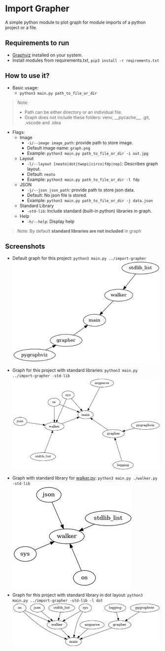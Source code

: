 # Import Grapher

A simple python module to plot graph for module imports of a python project or a file.

## Requirements to run
- [Graphviz](https://graphviz.org/download/) installed on your system.
- Install modules from requirements.txt, `pip3 install -r reqirements.txt`

## How to use it?
- Basic usage:
  - `python3 main.py path_to_file_or_dir`

> Note: 
> - Path can be either directory or an individual file.
> - Graph does not include these folders: venv, \_\_pycache\_\_, .git, .vscode and .idea

- Flags:
  - Image
    - `-i/--image image_path`: provide path to store image.
    - Default image name: `graph.png`
    - Example: `python3 main.py path_to_file_or_dir -i out.jpg`
  - Layout
    - `-l/--layout [neato|dot|twopi|circo|fdp|nop]`: Describes graph layout.
    - Default: `neato`
    - Example: `python3 main.py path_to_file_or_dir -l fdp`
  - JSON
    - `-j/--json json_path`: provide path to store json data.
    - Default: No json file is stored.
    - Example: `python3 main.py path_to_file_or_dir -j data.json`
  - Standard Library
    - `-std-lib`: Include standard (built-in python) libraries in graph.
  - Help
    - `-h/--help`: Display help

> Note: By default **standard libraries are not included** in graph

## Screenshots
- Default graph for this project: `python3 main.py ../import-grapher` <br>
![graph for this project](./images/graph.png)

- Graph for this project with standard libraries: `python3 main.py ../import-grapher -std-lib` <br>
![graph for this project with standard libs](./images/graph_with_std_libs.png)

- Graph with standard library for [walker.py](./walker.py): `python3 main.py ./walker.py -std-lib` <br>
![graph for walker.py](./images/walker_module.png)

- Graph for this project with standard library in dot layout: `python3 main.py ../import-grapher -std-lib -l dot` <br>
![graph for this project with standard libs](./images/dot.png)
